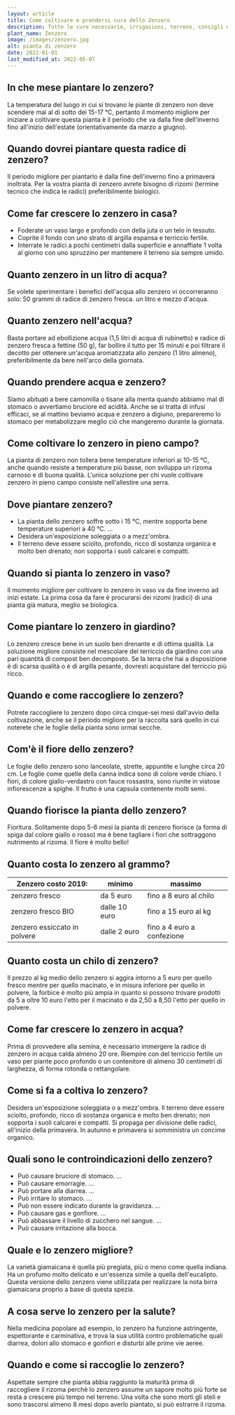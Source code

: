 ```yaml
---
layout: article
title: Come coltivare e prendersi cura dello Zenzero
description: Tutte le cure necessarie, irrigazioni, terreno, consigli e molto altro sulla coltivazione dello Zenzero
plant_name: Zenzero
image: /images/zenzero.jpg
alt: pianta di zenzero
date: 2022-01-01
last_modified_at: 2022-05-07
---
```


## In che mese piantare lo zenzero?

La temperatura del luogo in cui si trovano le piante di zenzero non deve scendere mai al di sotto dei 15-17 °C, pertanto il momento migliore per iniziare a coltivare questa pianta è il periodo che va dalla fine dell'inverno fino all'inizio dell'estate (orientativamente da marzo a giugno).

## Quando dovrei piantare questa radice di zenzero?

Il periodo migliore per piantarlo è dalla fine dell'inverno fino a primavera inoltrata. Per la vostra pianta di zenzero avrete bisogno di rizomi (termine tecnico che indica le radici) preferibilmente biologici.

## Come far crescere lo zenzero in casa?

- Foderate un vaso largo e profondo con della juta o un telo in tessuto.
- Coprite il fondo con uno strato di argilla espansa e terriccio fertile.
- Interrate le radici a pochi centimetri dalla superficie e annaffiate 1 volta al giorno con uno spruzzino per mantenere il terreno sia sempre umido.

## Quanto zenzero in un litro di acqua?

 Se volete sperimentare i benefici dell'acqua allo zenzero vi occorreranno solo: 50 grammi di radice di zenzero fresca. un litro e mezzo d'acqua.

## Quanto zenzero nell'acqua?

Basta portare ad ebollizione acqua (1,5 litri di acqua di rubinetto) e radice di zenzero fresca a fettine (50 g), far bollire il tutto per 15 minuti e poi filtrare il decotto per ottenere un'acqua aromatizzata allo zenzero (1 litro almeno), preferibilmente da bere nell'arco della giornata.

## Quando prendere acqua e zenzero?

 Siamo abituati a bere camomilla o tisane alla menta quando abbiamo mal di stomaco o avvertiamo bruciore ed acidità. Anche se si tratta di infusi efficaci, se al mattino beviamo acqua e zenzero a digiuno, prepareremo lo stomaco per metabolizzare meglio ciò che mangeremo durante la giornata.

## Come coltivare lo zenzero in pieno campo?

 La pianta di zenzero non tollera bene temperature inferiori ai 10-15 °C, anche quando resiste a temperature più basse, non sviluppa un rizoma carnoso e di buona qualità. L'unica soluzione per chi vuole coltivare zenzero in pieno campo consiste nell'allestire una serra.

## Dove piantare zenzero?

- La pianta dello zenzero soffre sotto i 15 °C, mentre sopporta bene temperature superiori a 40 °C. ...
- Desidera un'esposizione soleggiata o a mezz'ombra.
- Il terreno deve essere sciolto, profondo, ricco di sostanza organica e molto ben drenato; non sopporta i suoli calcarei e compatti.

## Quando si pianta lo zenzero in vaso?

Il momento migliore per coltivare lo zenzero in vaso va da fine inverno ad inizi estate. La prima cosa da fare è procurarsi dei rizomi (radici) di una pianta già matura, meglio se biologica.

## Come piantare lo zenzero in giardino?

Lo zenzero cresce bene in un suolo ben drenante e di ottima qualità. La soluzione migliore consiste nel mescolare del terriccio da giardino con una pari quantità di compost ben decomposto. Se la terra che hai a disposizione è di scarsa qualità o è di argilla pesante, dovresti acquistare del terriccio più ricco.

## Quando e come raccogliere lo zenzero?

Potrete raccogliere lo zenzero dopo circa cinque-sei mesi dall'avvio della coltivazione, anche se il periodo migliore per la raccolta sarà quello in cui noterete che le foglie della pianta sono ormai secche.

## Com'è il fiore dello zenzero?

Le foglie dello zenzero sono lanceolate, strette, appuntite e lunghe circa 20 cm. Le foglie come quelle della canna indica sono di colore verde chiaro. I fiori, di colore giallo-verdastro con fauce rossastra, sono riunite in vistose infiorescenze a spighe. Il frutto è una capsula contenente molti semi.

## Quando fiorisce la pianta dello zenzero?

Fioritura. Solitamente dopo 5-6 mesi la pianta di zenzero fiorisce (a forma di spiga dal colore giallo o rosso) ma è bene tagliare i fiori che sottraggono nutrimento al rizoma. Il fiore è molto bello!

## Quanto costa lo zenzero al grammo?

|         Zenzero costo 2019:|       minimo|                   massimo|
|----------------------------|-------------|--------------------------|
|              zenzero fresco|    da 5 euro|    fino a 8 euro al chilo|
|          zenzero fresco BIO|dalle 10 euro|      fino a 15 euro al kg|
|zenzero essiccato in polvere| dalle 2 euro|fino a 4 euro a confezione|

## Quanto costa un chilo di zenzero?

Il prezzo al kg medio dello zenzero si aggira intorno a 5 euro per quello fresco mentre per quello macinato, e in misura inferiore per quello in polvere, la forbice è molto più ampia in quanto si possono trovare prodotti da 5 a oltre 10 euro l'etto per il macinato e da 2,50 a 8,50 l'etto per quello in polvere.

## Come far crescere lo zenzero in acqua?

Prima di provvedere alla semina, è necessario immergere la radice di zenzero in acqua calda almeno 20 ore. Riempire con del terriccio fertile un vaso per piante poco profondo o un contenitore di almeno 30 centimetri di larghezza, di forma rotonda o rettangolare.

## Come si fa a coltiva lo zenzero?

Desidera un'esposizione soleggiata o a mezz'ombra. Il terreno deve essere sciolto, profondo, ricco di sostanza organica e molto ben drenato; non sopporta i suoli calcarei e compatti. Si propaga per divisione delle radici, all'inizio della primavera. In autunno e primavera si somministra un concime organico.

## Quali sono le controindicazioni dello zenzero?

- Può causare bruciore di stomaco. ...
- Può causare emorragie. ...
- Può portare alla diarrea. ...
- Può irritare lo stomaco. ...
- Può non essere indicato durante la gravidanza. ...
- Può causare gas e gonfiore. ...
- Può abbassare il livello di zucchero nel sangue. ...
- Può causare irritazione alla bocca.

## Quale e lo zenzero migliore?

La varietà giamaicana è quella più pregiata, più o meno come quella indiana. Ha un profumo molto delicato e un'essenza simile a quella dell'eucalipto. Questa versione dello zenzero viene utilizzata per realizzare la nota birra giamaicana proprio a base di questa spezia.

## A cosa serve lo zenzero per la salute?

Nella medicina popolare ad esempio, lo zenzero ha funzione astringente, espettorante e carminativa, e trova la sua utilità contro problematiche quali diarrea, dolori allo stomaco e gonfiori e disturbi alle prime vie aeree.

## Quando e come si raccoglie lo zenzero?

Aspettate sempre che pianta abbia raggiunto la maturità prima di raccogliere il rizoma perchè lo zenzero assume un sapore molto più forte se resta a crescere più tempo nel terreno. Una volta che sono morti gli steli e sono trascorsi almeno 8 mesi dopo averlo piantato, si può estrarre il rizoma.

